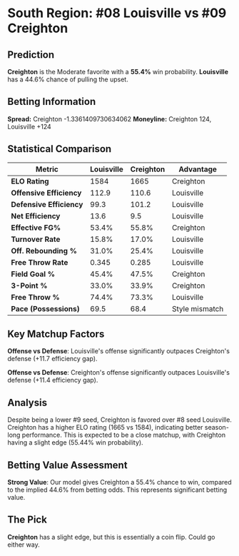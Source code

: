 # South Region: #08 Louisville vs #09 Creighton

## Prediction
**Creighton** is the Moderate favorite with a **55.4%** win probability.
**Louisville** has a 44.6% chance of pulling the upset.

## Betting Information
**Spread:** Creighton -1.3361409730634062
**Moneyline:** Creighton 124, Louisville +124

## Statistical Comparison

| Metric | Louisville | Creighton | Advantage |
|--------|-----------------|-----------------|----------|
| **ELO Rating** | 1584 | 1665 | Creighton |
| **Offensive Efficiency** | 112.9 | 110.6 | Louisville |
| **Defensive Efficiency** | 99.3 | 101.2 | Louisville |
| **Net Efficiency** | 13.6 | 9.5 | Louisville |
| **Effective FG%** | 53.4% | 55.8% | Creighton |
| **Turnover Rate** | 15.8% | 17.0% | Louisville |
| **Off. Rebounding %** | 31.0% | 25.4% | Louisville |
| **Free Throw Rate** | 0.345 | 0.285 | Louisville |
| **Field Goal %** | 45.4% | 47.5% | Creighton |
| **3-Point %** | 33.0% | 33.9% | Creighton |
| **Free Throw %** | 74.4% | 73.3% | Louisville |
| **Pace (Possessions)** | 69.5 | 68.4 | Style mismatch |

## Key Matchup Factors

**Offense vs Defense**: Louisville's offense significantly outpaces Creighton's defense (+11.7 efficiency gap).

**Offense vs Defense**: Creighton's offense significantly outpaces Louisville's defense (+11.4 efficiency gap).

## Analysis

Despite being a lower #9 seed, Creighton is favored over #8 seed Louisville. Creighton has a higher ELO rating (1665 vs 1584), indicating better season-long performance. This is expected to be a close matchup, with Creighton having a slight edge (55.44% win probability).

## Betting Value Assessment

**Strong Value**: Our model gives Creighton a 55.4% chance to win, compared to the implied 44.6% from betting odds. This represents significant betting value.

## The Pick

**Creighton** has a slight edge, but this is essentially a coin flip. Could go either way.

